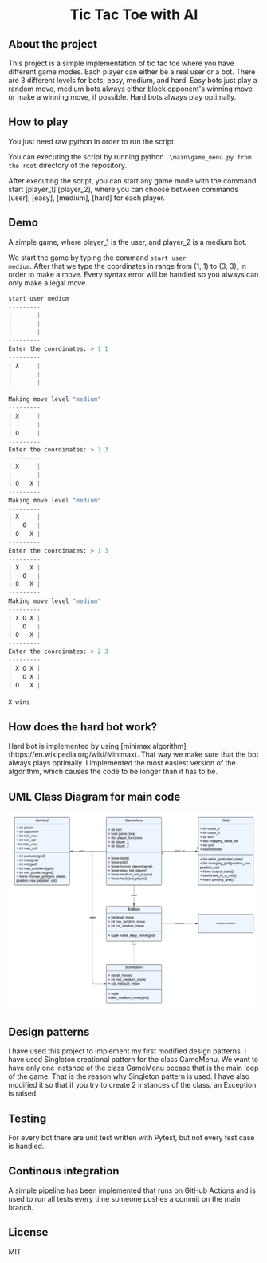 <h1 align="center">
Tic Tac Toe with AI
</h1>

<h2> 
About the project
</h2>

<p>
This project is a simple implementation of tic tac toe where you have different game modes. Each player can either be a real user or a bot. There are 3 different levels for bots; easy, medium, and hard. Easy bots just play a random move, medium bots always either block opponent's winning move or make a winning move, if possible. Hard bots always play optimally.
</p>

<h2>
How to play
</h2>

<p>
You just need raw python in order to run the script.

You can executing the script by running python <code>.\main\game_menu.py from the root</code> directory of the repository.

After executing the script, you can start any game mode with the command start [player_1] [player_2], where you can choose between commands [user], [easy], [medium], [hard] for each player.
</p>

<h2>
Demo
</h2>

<p>
A simple game, where player_1 is the user, and player_2 is a medium bot.

We start the game by typing the command <code>start user medium</code>. After that we type the coordinates in range from (1, 1) to (3, 3), in order to make a move. Every syntax error will be handled so you always can only make a legal move.

```python
start user medium           
---------                   
|       |                   
|       |                   
|       |                   
---------                   
Enter the coordinates: > 1 1
---------                   
| X     |                   
|       |                   
|       |                   
---------                   
Making move level "medium"  
---------                   
| X     |                   
|       |                   
| O     |                   
---------                   
Enter the coordinates: > 3 3
---------                   
| X     |                   
|       |                   
| O   X |                   
---------                   
Making move level "medium"  
---------                   
| X     |                   
|   O   |                   
| O   X |                   
---------                   
Enter the coordinates: > 1 3
---------                   
| X   X |                   
|   O   |                   
| O   X |                   
---------                   
Making move level "medium"  
---------                   
| X O X |                   
|   O   |                   
| O   X |                   
---------                   
Enter the coordinates: > 2 3
---------                   
| X O X |                   
|   O X |                   
| O   X |                   
---------                   
X wins                      
```

<h2>
How does the hard bot work?
</h2>

<p>
Hard bot is implemented by using [minimax algorithm](https://en.wikipedia.org/wiki/Minimax). That way we make sure that the bot always plays optimally. I implemented the most easiest version of the algorithm, which causes the code to be longer than it has to be. 
</p>

<h2>
UML Class Diagram for main code
</h2>

<p align="center">
    <img src=images/uml-class-diagram.png>
</p>

<h2>
Design patterns
</h2>

<p>
I have used this project to implement my first modified design patterns. I have used Singleton creational pattern for the class GameMenu. We want to have only one instance of the class GameMenu becase that is the main loop of the game. That is the reason why Singleton pattern is used. I have also modified it so that if you try to create 2 instances of the class, an Exception is raised.
</p>

<h2>
Testing
</h2>

<p>
For every bot there are unit test written with Pytest, but not every test case is handled.
</p>

<h2>
Continous integration
</h2>

<p>
A simple pipeline has been implemented that runs on GitHub Actions and is used to run all tests every time someone pushes a commit on the main branch.
</p>

<h2>
License
</h2>

<p>
MIT
</p>